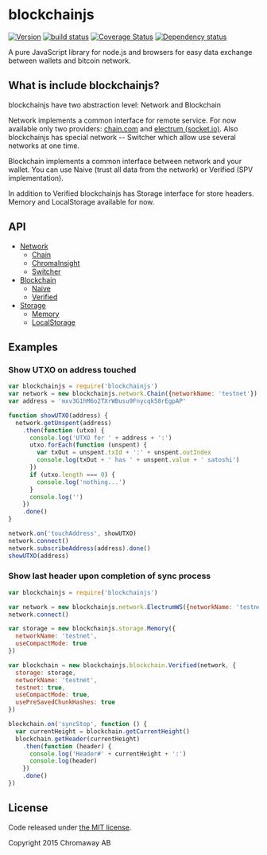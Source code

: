 # blockchainjs

[![Version](http://img.shields.io/npm/v/blockchainjs.svg?style=flat-square)](https://www.npmjs.org/package/blockchainjs)
[![build status](https://img.shields.io/travis/chromaway/blockchainjs.svg?branch=master&style=flat-square)](http://travis-ci.org/chromaway/blockchainjs)
[![Coverage Status](https://img.shields.io/coveralls/chromaway/blockchainjs.svg?style=flat-square)](https://coveralls.io/r/chromaway/blockchainjs)
[![Dependency status](https://img.shields.io/david/chromaway/blockchainjs.svg?style=flat-square)](https://david-dm.org/chromaway/blockchainjs#info=dependencies)

A pure JavaScript library for node.js and browsers for easy data exchange between wallets and bitcoin network.

## What is include blockchainjs?

blockchainjs have two abstraction level: Network and Blockchain

Network implements a common interface for remote service. For now available only two providers: [chain.com](http://chain.com/) and [electrum (socket.io)](https://github.com/fanatid/electrumjs-server). Also blockchainjs has special network -- Switcher which allow use several networks at one time.

Blockchain implements a common interface between network and your wallet. You can use Naive (trust all data from the network) or Verified (SPV implementation).

In addition to Verified blockchainjs has Storage interface for store headers. Memory and LocalStorage available for now.

## API

  * [Network](https://github.com/chromaway/blockchainjs/blob/master/docs/networkapi.md)
    * [Chain](https://github.com/chromaway/blockchainjs/blob/master/docs/networkapi.md#chain)
    * [ChromaInsight](https://github.com/chromaway/blockchainjs/blob/master/docs/networkapi.md#chromainsight)
    * [Switcher](https://github.com/chromaway/blockchainjs/blob/master/docs/networkapi.md#switcher)
  * [Blockchain](https://github.com/chromaway/blockchainjs/blob/master/docs/blockchainapi.md)
    * [Naive](https://github.com/chromaway/blockchainjs/blob/master/docs/blockchainapi.md#naive)
    * [Verified](https://github.com/chromaway/blockchainjs/blob/master/docs/blockchainapi.md#verified)
  * [Storage](https://github.com/chromaway/blockchainjs/blob/master/docs/storageapi.md)
    * [Memory](https://github.com/chromaway/blockchainjs/blob/master/docs/storageapi.md#memory)
    * [LocalStorage](https://github.com/chromaway/blockchainjs/blob/master/docs/storageapi.md#localstorage)

## Examples

### Show UTXO on address touched
```js
var blockchainjs = require('blockchainjs')
var network = new blockchainjs.network.Chain({networkName: 'testnet'})
var address = 'mxv3G1hM6o2TXrWBusu9Fnycqk58rEgpAP'

function showUTXO(address) {
  network.getUnspent(address)
    .then(function (utxo) {
      console.log('UTXO for ' + address + ':')
      utxo.forEach(function (unspent) {
        var txOut = unspent.txId + ':' + unspent.outIndex
        console.log(txOut + ' has ' + unspent.value + ' satoshi')
      })
      if (utxo.length === 0) {
        console.log('nothing...')
      }
      console.log('')
    })
    .done()
}

network.on('touchAddress', showUTXO)
network.connect()
network.subscribeAddress(address).done()
showUTXO(address)
```

### Show last header upon completion of sync process
```js
var blockchainjs = require('blockchainjs')

var network = new blockchainjs.network.ElectrumWS({networkName: 'testnet'})
network.connect()

var storage = new blockchainjs.storage.Memory({
  networkName: 'testnet',
  useCompactMode: true
})

var blockchain = new blockchainjs.blockchain.Verified(network, {
  storage: storage,
  networkName: 'testnet',
  testnet: true,
  useCompactMode: true,
  usePreSavedChunkHashes: true
})

blockchain.on('syncStop', function () {
  var currentHeight = blockchain.getCurrentHeight()
  blockchain.getHeader(currentHeight)
    .then(function (header) {
      console.log('Header#' + currentHeight + ':')
      console.log(header)
    })
    .done()
})
```

## License

Code released under [the MIT license](https://github.com/chromaway/blockchainjs/blob/master/LICENSE).

Copyright 2015 Chromaway AB

